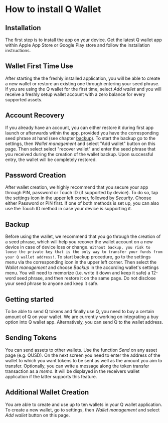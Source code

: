# How to install Q Wallet

## Installation

The first step is to install the app on your device. Get the latest Q wallet app within Apple App Store or Google Play store and follow the installation instructions.

## Wallet First Time Use

After starting the the freshly installed application, you will be able to create a new wallet or restore an existing one through entering your seed phrase. If you are using the Q wallet for the first time, select *Add wallet* and you will receive a freshly setup wallet account with a zero balance for every supported assets.

## Account Recovery

If you already have an account, you can either restore it during first app launch or afterwards within the app, provided you have the corresponding seed phrase at hand (see chapter [backup](#backup)). To start the backup go to the settings, then *Wallet management* and select "Add wallet" button on this page. Then select select "recover wallet" and enter the seed phrase that you received during the creation of the wallet backup. Upon successful entry, the wallet will be completely restored.

## Password Creation

After wallet creation, we highly recommend that you secure your app through PIN, password or Touch ID (if supported by device). To do so, tap the settings icon in the upper left corner, followed by *Security*. Choose either Password or PIN first. If one of both methods is set up, you can also use the Touch ID method in case your device is supporting it.

## Backup

Before using the wallet, we recommend that you go through the creation of a seed phrase, which will help you recover the wallet account on a new device in case of device loss or change. `Without backup, you risk to loose the private key that is the only way to transfer your funds from your Q wallet address!`. To start backup procedure, go to the settings menu via the corresponding icon in the upper left corner. Then select the *Wallet management* and choose *Backup* in the according wallet's settings menu.
You will need to memorize (i.e. write it down and keep it safe) a 12-word seed phrase, and then restore it on the same page. Do not disclose your seed phrase to anyone and keep it safe.

## Getting started

To be able to send Q tokens and finally use Q, you need to buy a certain amount of Q on your wallet. We are currently working on integrating a buy option into Q wallet app. Alternatively, you can send Q to the wallet address.

## Sending Tokens

You can send assets to other wallets. Use the function *Send* on any asset page (e.g. QUSD). On the next screen you need to enter the address of the wallet to which you want tokens to be sent as well as the amount you aim to transfer. Optionally, you can write a message along the token transfer transaction as a *memo*. It will be displayed in the receivers wallet application if the latter supports this feature.

## Additional Wallet Creation

You are able to create and use up to ten wallets in your Q wallet application. To create a new wallet, go to settings, then *Wallet management* and select *Add wallet* button on this page.
